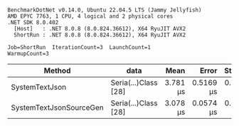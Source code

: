 ```

BenchmarkDotNet v0.14.0, Ubuntu 22.04.5 LTS (Jammy Jellyfish)
AMD EPYC 7763, 1 CPU, 4 logical and 2 physical cores
.NET SDK 8.0.402
  [Host]   : .NET 8.0.8 (8.0.824.36612), X64 RyuJIT AVX2
  ShortRun : .NET 8.0.8 (8.0.824.36612), X64 RyuJIT AVX2

Job=ShortRun  IterationCount=3  LaunchCount=1  
WarmupCount=3  

```
| Method                  | data                 | Mean     | Error     | StdDev    | Min      | Max      | Gen0   | Allocated |
|------------------------ |--------------------- |---------:|----------:|----------:|---------:|---------:|-------:|----------:|
| SystemTextJson          | Seria(...)Class [28] | 3.781 μs | 0.5169 μs | 0.0283 μs | 3.760 μs | 3.813 μs | 0.0229 |   2.07 KB |
| SystemTextJsonSourceGen | Seria(...)Class [28] | 3.078 μs | 0.0574 μs | 0.0031 μs | 3.074 μs | 3.080 μs | 0.0267 |    2.2 KB |
